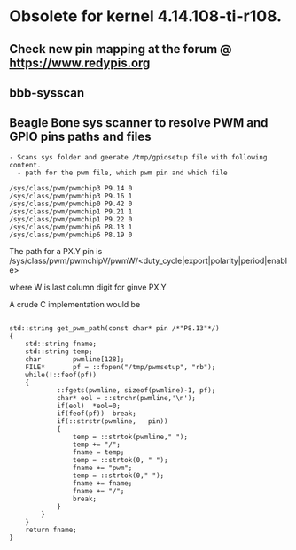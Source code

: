 # Obsolete for kernel 4.14.108-ti-r108.
## Check new pin mapping at the forum @ https://www.redypis.org


## bbb-sysscan

## Beagle Bone sys scanner to resolve PWM and GPIO pins paths and files

    - Scans sys folder and geerate /tmp/gpiosetup file with following content.
      - path for the pwm file, which pwm pin and which file

``` code console
/sys/class/pwm/pwmchip3 P9.14 0
/sys/class/pwm/pwmchip3 P9.16 1
/sys/class/pwm/pwmchip0 P9.42 0
/sys/class/pwm/pwmchip1 P9.21 1
/sys/class/pwm/pwmchip1 P9.22 0
/sys/class/pwm/pwmchip6 P8.13 1
/sys/class/pwm/pwmchip6 P8.19 0

```


The path for a PX.Y pin is /sys/class/pwm/pwmchipV/pwmW/<duty_cycle|export|polarity|period|enable>

where
    W is last column digit for ginve PX.Y

A crude C implementation would be

``` code javascript  

std::string get_pwm_path(const char* pin /*"P8.13"*/)
{
    std::string fname;
    std::string temp;
    char        pwmline[128];
    FILE*       pf = ::fopen("/tmp/pwmsetup", "rb");
    while(!::feof(pf))
    {
            ::fgets(pwmline, sizeof(pwmline)-1, pf);
            char* eol = ::strchr(pwmline,'\n');
            if(eol)  *eol=0;
            if(feof(pf))  break;
            if(::strstr(pwmline,   pin))
            {
                temp = ::strtok(pwmline," ");
                temp += "/";
                fname = temp;
                temp = ::strtok(0, " ");
                fname += "pwm";
                temp = ::strtok(0," ");
                fname += fname;
                fname += "/";
                break;
            }
        }
    }
    return fname;
}

```




